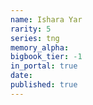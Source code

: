 ```yaml
---
name: Ishara Yar
rarity: 5
series: tng
memory_alpha:
bigbook_tier: -1
in_portal: true
date:
published: true
---
```



